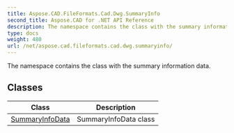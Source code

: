 ```yaml
---
title: Aspose.CAD.FileFormats.Cad.Dwg.SummaryInfo
second_title: Aspose.CAD for .NET API Reference
description: The namespace contains the class with the summary information data
type: docs
weight: 480
url: /net/aspose.cad.fileformats.cad.dwg.summaryinfo/
---
```

The namespace contains the class with the summary information data.

## Classes

| Class | Description |
| --- | --- |
| [SummaryInfoData](./summaryinfodata/) | SummaryInfoData class |


